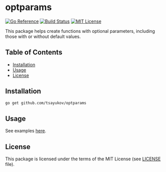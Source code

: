 # optparams

[![Go Reference][go-ref-svg]][go-ref]
[![Build Status][ci-svg]][ci]
[![MIT License][license-svg]][license]

This package helps create functions with optional parameters, including those
with or without default values.

## Table of Contents

* [Installation](#installation)
* [Usage](#usage)
* [License](#license)

## Installation

```bash
go get github.com/tsayukov/optparams
```

## Usage

See examples [here][example].

## License

This package is licensed under the terms of the MIT License
(see [LICENSE][license] file).

[go-ref-svg]: https://pkg.go.dev/badge/github.com/tsayukov/optparams.svg
[go-ref]: https://pkg.go.dev/github.com/tsayukov/optparams
[ci-svg]: https://github.com/tsayukov/optparams/actions/workflows/go.yaml/badge.svg
[ci]: https://github.com/tsayukov/optparams/actions/workflows/go.yaml
[license-svg]: https://img.shields.io/badge/License-MIT-blue.svg
[license]: ./LICENSE
[example]: ./example_test.go

